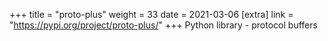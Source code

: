 +++
title = "proto-plus"
weight = 33
date = 2021-03-06
[extra]
link = "https://pypi.org/project/proto-plus/"
+++
Python library - protocol buffers

